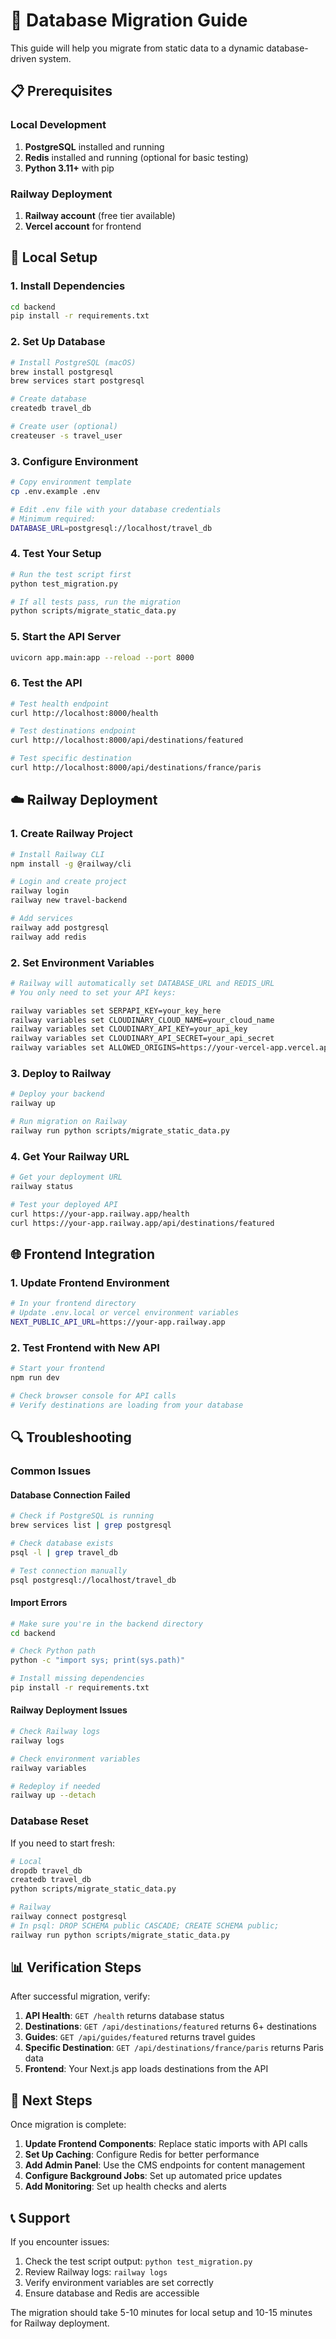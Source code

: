 # 🚀 Database Migration Guide

This guide will help you migrate from static data to a dynamic database-driven system.

## 📋 Prerequisites

### Local Development
1. **PostgreSQL** installed and running
2. **Redis** installed and running (optional for basic testing)
3. **Python 3.11+** with pip

### Railway Deployment
1. **Railway account** (free tier available)
2. **Vercel account** for frontend

## 🔧 Local Setup

### 1. Install Dependencies
```bash
cd backend
pip install -r requirements.txt
```

### 2. Set Up Database
```bash
# Install PostgreSQL (macOS)
brew install postgresql
brew services start postgresql

# Create database
createdb travel_db

# Create user (optional)
createuser -s travel_user
```

### 3. Configure Environment
```bash
# Copy environment template
cp .env.example .env

# Edit .env file with your database credentials
# Minimum required:
DATABASE_URL=postgresql://localhost/travel_db
```

### 4. Test Your Setup
```bash
# Run the test script first
python test_migration.py

# If all tests pass, run the migration
python scripts/migrate_static_data.py
```

### 5. Start the API Server
```bash
uvicorn app.main:app --reload --port 8000
```

### 6. Test the API
```bash
# Test health endpoint
curl http://localhost:8000/health

# Test destinations endpoint
curl http://localhost:8000/api/destinations/featured

# Test specific destination
curl http://localhost:8000/api/destinations/france/paris
```

## ☁️ Railway Deployment

### 1. Create Railway Project
```bash
# Install Railway CLI
npm install -g @railway/cli

# Login and create project
railway login
railway new travel-backend

# Add services
railway add postgresql
railway add redis
```

### 2. Set Environment Variables
```bash
# Railway will automatically set DATABASE_URL and REDIS_URL
# You only need to set your API keys:

railway variables set SERPAPI_KEY=your_key_here
railway variables set CLOUDINARY_CLOUD_NAME=your_cloud_name
railway variables set CLOUDINARY_API_KEY=your_api_key
railway variables set CLOUDINARY_API_SECRET=your_api_secret
railway variables set ALLOWED_ORIGINS=https://your-vercel-app.vercel.app
```

### 3. Deploy to Railway
```bash
# Deploy your backend
railway up

# Run migration on Railway
railway run python scripts/migrate_static_data.py
```

### 4. Get Your Railway URL
```bash
# Get your deployment URL
railway status

# Test your deployed API
curl https://your-app.railway.app/health
curl https://your-app.railway.app/api/destinations/featured
```

## 🌐 Frontend Integration

### 1. Update Frontend Environment
```bash
# In your frontend directory
# Update .env.local or vercel environment variables
NEXT_PUBLIC_API_URL=https://your-app.railway.app
```

### 2. Test Frontend with New API
```bash
# Start your frontend
npm run dev

# Check browser console for API calls
# Verify destinations are loading from your database
```

## 🔍 Troubleshooting

### Common Issues

#### Database Connection Failed
```bash
# Check if PostgreSQL is running
brew services list | grep postgresql

# Check database exists
psql -l | grep travel_db

# Test connection manually
psql postgresql://localhost/travel_db
```

#### Import Errors
```bash
# Make sure you're in the backend directory
cd backend

# Check Python path
python -c "import sys; print(sys.path)"

# Install missing dependencies
pip install -r requirements.txt
```

#### Railway Deployment Issues
```bash
# Check Railway logs
railway logs

# Check environment variables
railway variables

# Redeploy if needed
railway up --detach
```

### Database Reset
If you need to start fresh:

```bash
# Local
dropdb travel_db
createdb travel_db
python scripts/migrate_static_data.py

# Railway
railway connect postgresql
# In psql: DROP SCHEMA public CASCADE; CREATE SCHEMA public;
railway run python scripts/migrate_static_data.py
```

## 📊 Verification Steps

After successful migration, verify:

1. **API Health**: `GET /health` returns database status
2. **Destinations**: `GET /api/destinations/featured` returns 6+ destinations
3. **Guides**: `GET /api/guides/featured` returns travel guides
4. **Specific Destination**: `GET /api/destinations/france/paris` returns Paris data
5. **Frontend**: Your Next.js app loads destinations from the API

## 🎯 Next Steps

Once migration is complete:

1. **Update Frontend Components**: Replace static imports with API calls
2. **Set Up Caching**: Configure Redis for better performance  
3. **Add Admin Panel**: Use the CMS endpoints for content management
4. **Configure Background Jobs**: Set up automated price updates
5. **Add Monitoring**: Set up health checks and alerts

## 📞 Support

If you encounter issues:

1. Check the test script output: `python test_migration.py`
2. Review Railway logs: `railway logs`
3. Verify environment variables are set correctly
4. Ensure database and Redis are accessible

The migration should take 5-10 minutes for local setup and 10-15 minutes for Railway deployment.
